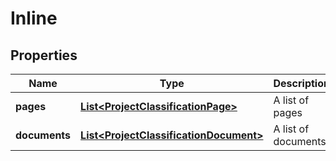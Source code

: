 
# Inline

## Properties
Name | Type | Description | Notes
------------ | ------------- | ------------- | -------------
**pages** | [**List&lt;ProjectClassificationPage&gt;**](ProjectClassificationPage.md) | A list of pages |  [optional]
**documents** | [**List&lt;ProjectClassificationDocument&gt;**](ProjectClassificationDocument.md) | A list of documents. |  [optional]



